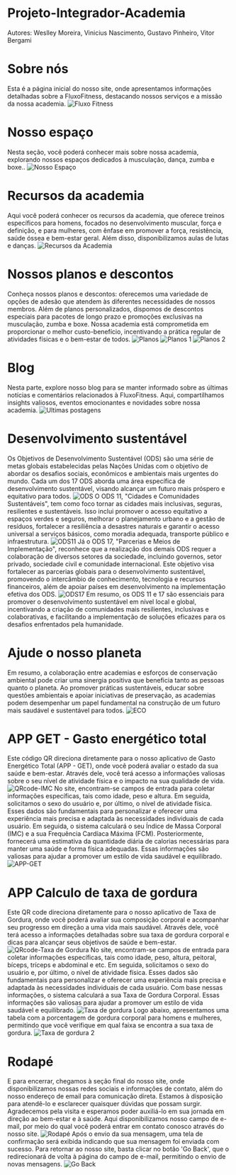 # Projeto-Integrador-Academia
Autores: Weslley Moreira, Vinicius Nascimento, Gustavo Pinheiro, Vitor Bergami



# Sobre nós 
Esta é a página inicial do nosso site, onde apresentamos informações detalhadas sobre a FluxoFitness, destacando nossos serviços e a missão da nossa academia.
![Fluxo Fitness](https://github.com/wesp1201/Projeto-Integrador---Academia/blob/main/img-readme/1.png)



# Nosso espaço
Nesta seção, você poderá conhecer mais sobre nossa academia, explorando nossos espaços dedicados à musculação, dança, zumba e boxe..
![Nosso Espaço](https://github.com/wesp1201/Projeto-Integrador---Academia/blob/main/img-readme/2.png)



# Recursos da academia
Aqui você poderá conhecer os recursos da academia, que oferece treinos específicos para homens, focados no desenvolvimento muscular, força e definição, e para mulheres, com ênfase em promover a força, resistência, saúde óssea e bem-estar geral. Além disso, disponibilizamos aulas de lutas e danças.
![Recursos da Academia](https://github.com/wesp1201/Projeto-Integrador---Academia/blob/main/img-readme/3.png)



# Nossos planos e descontos
Conheça nossos planos e descontos: oferecemos uma variedade de opções de adesão que atendem às diferentes necessidades de nossos membros. Além de planos personalizados, dispomos de descontos especiais para pacotes de longo prazo e promoções exclusivas na musculação, zumba e boxe. Nossa academia está comprometida em proporcionar o melhor custo-benefício, incentivando a prática regular de atividades físicas e o bem-estar de todos.
![Planos](https://github.com/wesp1201/Projeto-Integrador---Academia/blob/main/img-readme/4.png)
![Planos 1](https://github.com/wesp1201/Projeto-Integrador---Academia/blob/main/img-readme/plano.png)
![Planos 2](https://github.com/wesp1201/Projeto-Integrador---Academia/blob/main/img-readme/plano2.png)



# Blog
Nesta parte, explore nosso blog para se manter informado sobre as últimas notícias e comentários relacionados à FluxoFitness. Aqui, compartilhamos insights valiosos, eventos emocionantes e novidades sobre nossa academia.
![Ultimas postagens](https://github.com/wesp1201/Projeto-Integrador---Academia/blob/main/img-readme/5.png)



# Desenvolvimento sustentável
Os Objetivos de Desenvolvimento Sustentável (ODS) são uma série de metas globais estabelecidas pelas Nações Unidas com o objetivo de abordar os desafios sociais, econômicos e ambientais mais urgentes do mundo. Cada um dos 17 ODS aborda uma área específica de desenvolvimento sustentável, visando alcançar um futuro mais próspero e equitativo para todos.
![ODS](https://github.com/wesp1201/Projeto-Integrador---Academia/blob/main/img-readme/6.png)
O ODS 11, "Cidades e Comunidades Sustentáveis", tem como foco tornar as cidades mais inclusivas, seguras, resilientes e sustentáveis. Isso inclui promover o acesso equitativo a espaços verdes e seguros, melhorar o planejamento urbano e a gestão de resíduos, fortalecer a resiliência a desastres naturais e garantir o acesso universal a serviços básicos, como moradia adequada, transporte público e infraestrutura.
![ODS11](https://github.com/wesp1201/Projeto-Integrador---Academia/blob/main/img-readme/7.png)
Já o ODS 17, "Parcerias e Meios de Implementação", reconhece que a realização dos demais ODS requer a colaboração de diversos setores da sociedade, incluindo governos, setor privado, sociedade civil e comunidade internacional. Este objetivo visa fortalecer as parcerias globais para o desenvolvimento sustentável, promovendo o intercâmbio de conhecimento, tecnologia e recursos financeiros, além de apoiar países em desenvolvimento na implementação efetiva dos ODS.
![ODS17](https://github.com/wesp1201/Projeto-Integrador---Academia/blob/main/img-readme/ods17.png)
Em resumo, os ODS 11 e 17 são essenciais para promover o desenvolvimento sustentável em nível local e global, incentivando a criação de comunidades mais resilientes, inclusivas e colaborativas, e facilitando a implementação de soluções eficazes para os desafios enfrentados pela humanidade.



# Ajude o nosso planeta
Em resumo, a colaboração entre academias e esforços de conservação ambiental pode criar uma sinergia positiva que beneficia tanto as pessoas quanto o planeta. Ao promover práticas sustentáveis, educar sobre questões ambientais e apoiar iniciativas de preservação, as academias podem desempenhar um papel fundamental na construção de um futuro mais saudável e sustentável para todos.
![ECO](https://github.com/wesp1201/Projeto-Integrador---Academia/blob/main/img-readme/8.png)



# APP GET - Gasto energético total
Este código QR direciona diretamente para o nosso aplicativo de Gasto Energético Total (APP - GET), onde você poderá avaliar o estado da sua saúde e bem-estar. Através dele, você terá acesso a informações valiosas sobre o seu nível de atividade física e o impacto na sua qualidade de vida.
![QRcode-IMC](https://github.com/wesp1201/Projeto-Integrador---Academia/blob/main/img-readme/9.png)
No site, encontram-se campos de entrada para coletar informações específicas, tais como idade, peso e altura. Em seguida, solicitamos o sexo do usuário e, por último, o nível de atividade física. Esses dados são fundamentais para personalizar e oferecer uma experiência mais precisa e adaptada às necessidades individuais de cada usuário.
Em seguida, o sistema calculará o seu Índice de Massa Corporal (IMC) e a sua Frequência Cardíaca Máxima (FCM). Posteriormente, fornecerá uma estimativa da quantidade diária de calorias necessárias para manter uma saúde e forma física adequadas. Essas informações são valiosas para ajudar a promover um estilo de vida saudável e equilibrado.
![APP-GET](https://github.com/wesp1201/Projeto-Integrador---Academia/blob/main/img-readme/APP-GETT.png)



# APP Calculo de taxa de gordura
Este QR code direciona diretamente para o nosso aplicativo de Taxa de Gordura, onde você poderá avaliar sua composição corporal e acompanhar seu progresso em direção a uma vida mais saudável. Através dele, você terá acesso a informações detalhadas sobre sua taxa de gordura corporal e dicas para alcançar seus objetivos de saúde e bem-estar.
![QRcode-Taxa de Gordura](https://github.com/wesp1201/Projeto-Integrador---Academia/blob/main/img-readme/app-taxa.png)
No site, encontram-se campos de entrada para coletar informações específicas, tais como idade, peso, altura, peitoral, bíceps, tríceps e abdominal e etc. Em seguida, solicitamos o sexo do usuário e, por último, o nível de atividade física. Esses dados são fundamentais para personalizar e oferecer uma experiência mais precisa e adaptada às necessidades individuais de cada usuário.
Com base nessas informações, o sistema calculará a sua Taxa de Gordura Corporal. Essas informações são valiosas para ajudar a promover um estilo de vida saudável e equilibrado.
![Taxa de gordura](https://github.com/wesp1201/Projeto-Integrador---Academia/blob/main/img-readme/TaxadeGordura.png)
Logo abaixo, apresentamos uma tabela com a porcentagem de gordura corporal para homens e mulheres, permitindo que você verifique em qual faixa se encontra a sua taxa de gordura.
![Taxa de gordura 2](https://github.com/wesp1201/Projeto-Integrador---Academia/blob/main/img-readme/TaxadeGordura2.png)



# Rodapé
E para encerrar, chegamos à seção final do nosso site, onde disponibilizamos nossas redes sociais e informações de contato, além do nosso endereço de email para comunicação direta. Estamos à disposição para atendê-lo e esclarecer quaisquer dúvidas que possam surgir. Agradecemos pela visita e esperamos poder auxiliá-lo em sua jornada em direção ao bem-estar e à saúde.
Aqui disponibilizamos nosso campo de e-mail, por meio do qual você poderá entrar em contato conosco através do nosso site.
![Rodapé](https://github.com/wesp1201/Projeto-Integrador---Academia/blob/main/img-readme/rodape1.png)
Após o envio da sua mensagem, uma tela de confirmação será exibida indicando que sua mensagem foi enviada com sucesso. Para retornar ao nosso site, basta clicar no botão 'Go Back', que o redirecionará de volta à página do campo de e-mail, permitindo o envio de novas mensagens.
![Go Back](https://github.com/wesp1201/Projeto-Integrador---Academia/blob/main/img-readme/GOBACK.png)





